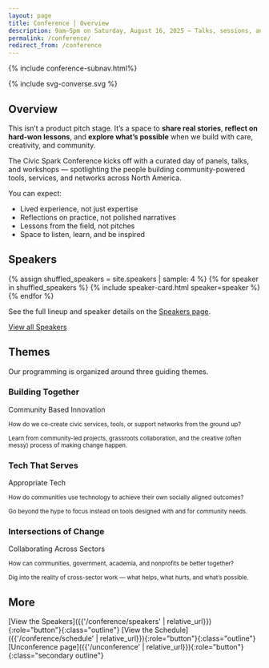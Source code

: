 ```yaml
---
layout: page
title: Conference | Overview
description: 9am–5pm on Saturday, August 16, 2025 – Talks, sessions, and shared lessons from the field.
permalink: /conference/
redirect_from: /conference
---
```


{% include conference-subnav.html%}

<article class="grid grid-blade ">
<div class="image-area colorized-magenta">
  {% include svg-converse.svg %}
</div>
<div class="text-area">
  <h2 class="colorized-magenta">Overview</h2>
<p><span class="lead">This isn’t a product pitch stage. It’s a space to <strong class="colorized-magenta">share real stories</strong>, <strong class="colorized-magenta">reflect on hard-won lessons</strong>, and <strong class="colorized-magenta">explore what’s possible</strong> when we build with care, creativity, and community.</span></p>
<p>The Civic Spark Conference kicks off with a curated day of panels, talks, and workshops — spotlighting the people building community-powered tools, services, and networks across North America.</p>
<p>You can expect:</p>
<ul>
<li>Lived experience, not just expertise</li>
<li>Reflections on practice, not polished narratives</li>
<li>Lessons from the field, not pitches</li>
<li>Space to listen, learn, and be inspired</li>
</ul>

</div>
</article>

<section>
<h2 class="colorized-magenta">Speakers</h2>
<div class="speaker-grid">
  {% assign shuffled_speakers = site.speakers | sample: 4 %}
  {% for speaker in shuffled_speakers %}
    {% include speaker-card.html speaker=speaker %}
  {% endfor %}
</div>
<p>See the full lineup and speaker details on the <a href="{{ '/conference/speakers' | relative_url }}">Speakers page</a>.</p>

<a role="button" href="{{ '/conference/speakers' | relative_url }}">View all Speakers</a>

</section>

<section>
<h2 class="colorized-magenta">Themes</h2>
<p>Our programming is organized around three guiding themes.</p>

<div class="grid">
  <article>
    <hgroup>
    <h3 class="colorized-magenta">Building Together</h3>
    <p>Community Based Innovation</p>
    </hgroup>
    <p><small>How do we co-create civic services, tools, or support networks from the ground up?</small></p>
    <p><small>Learn from community-led projects, grassroots collaboration, and the creative (often messy) process of making change happen.</small></p>
  </article>
  <article>
    <hgroup>
    <h3 class="colorized-magenta">Tech That Serves</h3>
    <p>Appropriate Tech</p>
    </hgroup>
    <p><small>How do communities use technology to achieve their own socially aligned outcomes?</small></p>
    <p><small>Go beyond the hype to focus instead on tools designed with and for community needs.</small></p>
  </article>
  <article>
    <hgroup>
    <h3 class="colorized-magenta">Intersections of Change</h3>
    <p>Collaborating Across Sectors</p>
    </hgroup>
    <p><small>How can communities, government, academia, and nonprofits be better together?</small></p>
    <p><small>Dig into the reality of cross-sector work — what helps, what hurts, and what’s possible.</small></p>
  </article>
</div>
</section>

## More

[View the Speakers]({{'/conference/speakers' | relative_url}}){:role="button"}{:class="outline"} [View the Schedule]({{'/conference/schedule' | relative_url}}){:role="button"}{:class="outline"} [Unconference page]({{'/unconference' | relative_url}}){:role="button"}{:class="secondary outline"}
